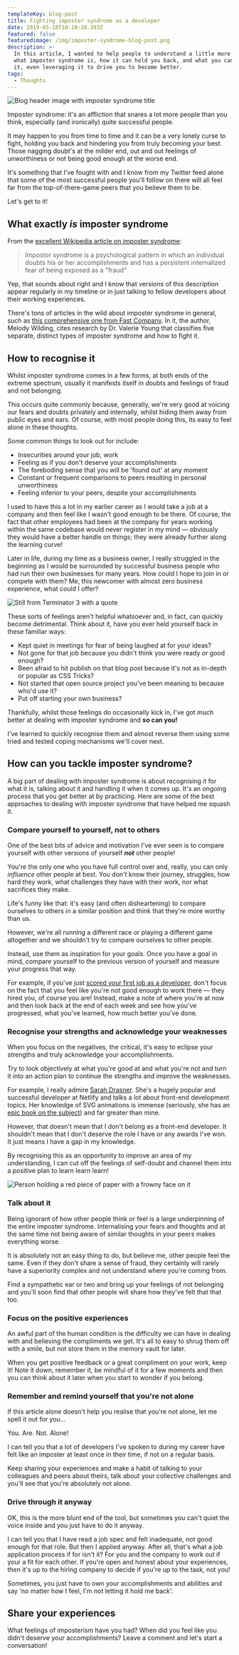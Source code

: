 ```yaml
---
templateKey: blog-post
title: Fighting imposter syndrome as a developer
date: 2019-05-10T10:10:20.293Z
featured: false
featuredimage: /img/imposter-syndrome-blog-post.png
description: >-
  In this article, I wanted to help people to understand a little more about
  what imposter syndrome is, how it can hold you back, and what you can do about
  it, even leveraging it to drive you to become better.
tags:
  - Thoughts
---
```

![Blog header image with imposter syndrome title](/img/imposter-syndrome-blog-post.png "Fighting imposter syndrome as a developer")

Imposter syndrome: it's an affliction that snares a lot more people than you think, especially (and ironically) quite successful people. 

It may happen to you from time to time and it can be a very lonely curse to fight, holding you back and hindering you from truly becoming your best. Those nagging doubt's at the milder end, out and out feelings of unworthiness or not being good enough at the worse end. 

It's something that I've fought with and I know from my Twitter feed alone that some of the most successful people you'll follow on there will all feel far from the top-of-there-game peers that you believe them to be. 

Let's get to it!

## What exactly _is_ imposter syndrome

From the [excellent Wikipedia article on imposter syndrome](https://en.wikipedia.org/wiki/Impostor_syndrome):

> Impostor syndrome is a psychological pattern in which an individual doubts his or her accomplishments and has a persistent internalized fear of being exposed as a "fraud"

Yep, that sounds about right and I know that versions of this description appear regularly in my timeline or in just talking to fellow developers about their working experiences.

There's tons of articles in the wild about imposter syndrome in general, such as [this comprehensive one from Fast Company](https://www.fastcompany.com/40421352/the-five-types-of-impostor-syndrome-and-how-to-beat-them). In it, the author, Melody Wilding, cites research by Dr. Valerie Young that classifies five separate, distinct types of imposter syndrome and how to fight it.

## How to recognise it

Whilst imposter syndrome comes in a few forms, at both ends of the extreme spectrum, usually it manifests itself in doubts and feelings of fraud and not belonging. 

This occurs quite commonly because, generally, we're very good at voicing our fears and doubts privately and internally, whilst hiding them away from public eyes and ears. Of course, with most people doing this, its easy to feel alone in these thoughts.

Some common things to look out for include:

* Insecurities around your job, work
* Feeling as if you don't deserve your accomplishments
* The foreboding sense that you will be 'found out' at any moment
* Constant or frequent comparisons to peers resulting in personal unworthiness
* Feeling inferior to your peers, despite your accomplishments

I used to have this a lot in my earlier career as I would take a job at a company and then feel like I wasn't good enough to be there. Of course, the fact that other employees had been at the company for years working within the same codebase would never register in my mind — obviously they would have a better handle on things; they were already further along the learning curve! 

Later in life, during my time as a business owner, I really struggled in the beginning as I would be surrounded by successful business people who had run their own businesses for many years. How could I hope to join in or compete with them? Me, this newcomer with almost zero business experience, what could I offer? 

![Still from Terminator 3 with a quote](/img/anger-is-more-useful-than-despair..jpg)

These sorts of feelings aren't helpful whatsoever and, in fact, can quickly become detrimental. Think about it, have you ever held yourself back in these familiar ways:

* Kept quiet in meetings for fear of being laughed at for your ideas?
* Not gone for that job because you didn't think you were ready or good enough?
* Been afraid to hit publish on that blog post because it's not as in-depth or popular as CSS Tricks?
* Not started that open source project you've been meaning to because who'd use it?
* Put off starting your own business?

Thankfully, whilst those feelings do occasionally kick in, I've got much better at dealing with imposter syndrome and **so can you!** 

I've learned to quickly recognise them and almost reverse them using some tried and tested coping mechanisms we'll cover next.

## How can you tackle imposter syndrome?

A big part of dealing with imposter syndrome is about recognising it for what it is, talking about it and handling it when it comes up. It's an ongoing process that you get better at by practicing. Here are some of the best approaches to dealing with imposter syndrome that have helped me squash it.

### Compare yourself to yourself, not to others

One of the best bits of advice and motivation I've ever seen is to compare yourself with other versions of yourself _**not**_ other people!

You're the only one who you have full control over and, really, you can only _influence_ other people at best. You don't know their journey, struggles, how hard they work, what challenges they have with their work, nor what sacrifices they make. 

Life's funny like that: it's easy (and often disheartening) to compare ourselves to others in a similar position and think that they're more worthy than us. 

However, we're all running a different race or playing a different game altogether and we shouldn't try to compare ourselves to other people. 

Instead, use them as inspiration for your goals. Once you have a goal in mind, compare yourself to the previous version of yourself and measure your progress that way.

For example, if you've just [scored your first job as a developer](https://robkendal.co.uk/blog/2019-05-04-getting-hired-as-a-developer-in-the-tech-industry/), don't focus on the fact that you feel like you're not good enough to work there — they hired you, of course you are! Instead, make a note of where you're at now and then look back at the end of each week and see how you've progressed, what you've learned, how much better you've done.

### Recognise your strengths and acknowledge your weaknesses

When you focus on the negatives, the critical, it's easy to eclipse your strengths and truly acknowledge your accomplishments. 

Try to look objectively at what you're good at and what you're not and turn it into an action plan to continue the strengths and improve the weaknesses. 

For example, I really admire [Sarah Drasner](https://twitter.com/sarah_edo). She's a hugely popular and successful developer at Netlify and talks a lot about front-end development topics. Her knowledge of SVG animations is immense (seriously, she has an [epic book on the subject](https://t.co/bV6mBteksH?amp=1)) and far greater than mine. 

However, that doesn't mean that I don't belong as a front-end developer. It shouldn't mean that I don't deserve the role I have or any awards I've won. It just means I have a gap in my knowledge.

By recognising this as an opportunity to improve an area of my understanding, I can cut off the feelings of self-doubt and channel them into a positive plan to learn learn learn!

![Person holding a red piece of paper with a frowny face on it](/img/adult-art-artsy-278312.jpg)

### Talk about it

Being ignorant of how other people think or feel is a large underpinning of the entire imposter syndrome. Internalising your fears and thoughts and at the same time not being aware of similar thoughts in your peers makes everything worse. 

It is absolutely not an easy thing to do, but believe me, other people feel the same. Even if they don't share a sense of fraud, they certainly will rarely have a superiority complex and not understand where you're coming from. 

Find a sympathetic ear or two and bring up your feelings of not belonging and you'll soon find that other people will share how they've felt that that too.

### Focus on the positive experiences

An awful part of the human condition is the difficulty we can have in dealing with and believing the compliments we get. It's all to easy to shrug them off with a smile, but not store them in the memory vault for later.

When you get positive feedback or a great compliment on your work, keep it! Note it down, remember it, be mindful of it for a few moments and then you can think about it later when you start to wonder if you belong.

### Remember and remind yourself that you're not alone

If this article alone doesn't help you realise that you're not alone, let me spell it out for you...

You. Are. Not. Alone!

I can tell you that a lot of developers I've spoken to during my career have felt like an imposter at least once in their time, if not on a regular basis. 

Keep sharing your experiences and make a habit of talking to your colleagues and peers about theirs, talk about your collective challenges and you'll see that you're absolutely not alone.

### Drive through it anyway

OK, this is the more blunt end of the tool, but sometimes you can't quiet the voice inside and you just have to do it anyway.

I can tell you that I have read a job spec and felt inadequate, not good enough for that role. But then I applied anyway. After all, that's what a job application process if for isn't it? For you and the company to work out if your a fit for each other. If you're open and honest about your experiences, then it's up to the hiring company to decide if you're up to the task, not you!

Sometimes, you just have to own your accomplishments and abilities and say 'no matter how I feel, I'm not letting it hold me back'. 

## Share your experiences

What feelings of imposterism have you had? When did you feel like you didn't deserve your accomplishments? Leave a comment and let's start a conversation!
